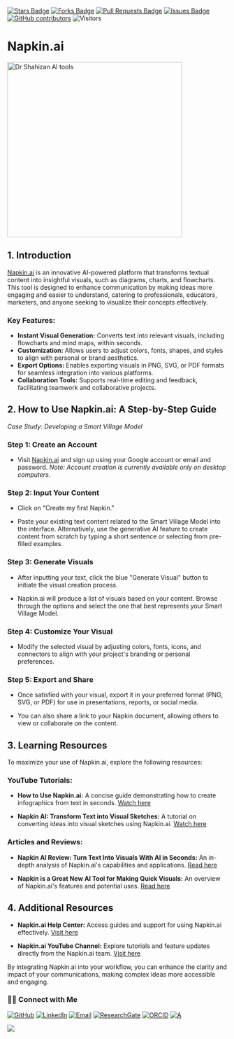 <a href="https://github.com/drshahizan/short-course/stargazers"><img src="https://img.shields.io/github/stars/drshahizan/short-course" alt="Stars Badge"/></a>
<a href="https://github.com/drshahizan/short-course/network/members"><img src="https://img.shields.io/github/forks/drshahizan/short-course" alt="Forks Badge"/></a>
<a href="https://github.com/drshahizan/short-course/pulls"><img src="https://img.shields.io/github/issues-pr/drshahizan/short-course" alt="Pull Requests Badge"/></a>
<a href="https://github.com/drshahizan/short-course"><img src="https://img.shields.io/github/issues/drshahizan/short-course" alt="Issues Badge"/></a>
<a href="https://github.com/drshahizan/short-course/graphs/contributors"><img alt="GitHub contributors" src="https://img.shields.io/github/contributors/drshahizan/short-course?color=2b9348"></a>
![Visitors](https://api.visitorbadge.io/api/visitors?path=https%3A%2F%2Fgithub.com%2Fdrshahizan%2Fshort-course&labelColor=%23d9e3f0&countColor=%23697689&style=flat)

# Napkin.ai

 <img src="https://media.licdn.com/dms/image/v2/D5612AQFBvTor41J2lA/article-cover_image-shrink_720_1280/article-cover_image-shrink_720_1280/0/1723640194766?e=2147483647&v=beta&t=_izYle446qcCazpub-2ZhK_6_jWdztZq9F12G51hK2c" alt="Dr Shahizan AI tools"  height="400">

## 1. Introduction

[Napkin.ai](https://napkin.ai) is an innovative AI-powered platform that transforms textual content into insightful visuals, such as diagrams, charts, and flowcharts. This tool is designed to enhance communication by making ideas more engaging and easier to understand, catering to professionals, educators, marketers, and anyone seeking to visualize their concepts effectively.

### Key Features:

- **Instant Visual Generation:** Converts text into relevant visuals, including flowcharts and mind maps, within seconds. 
- **Customization:** Allows users to adjust colors, fonts, shapes, and styles to align with personal or brand aesthetics. 
- **Export Options:** Enables exporting visuals in PNG, SVG, or PDF formats for seamless integration into various platforms. 
- **Collaboration Tools:** Supports real-time editing and feedback, facilitating teamwork and collaborative projects. 


## 2. How to Use Napkin.ai: A Step-by-Step Guide

*Case Study: Developing a Smart Village Model*

### **Step 1: Create an Account**

- Visit [Napkin.ai](https://napkin.ai) and sign up using your Google account or email and password. 
*Note: Account creation is currently available only on desktop computers.*

### **Step 2: Input Your Content**

- Click on "Create my first Napkin."

- Paste your existing text content related to the Smart Village Model into the interface. Alternatively, use the generative AI feature to create content from scratch by typing a short sentence or selecting from pre-filled examples. 

### **Step 3: Generate Visuals**

- After inputting your text, click the blue "Generate Visual" button to initiate the visual creation process.

- Napkin.ai will produce a list of visuals based on your content. Browse through the options and select the one that best represents your Smart Village Model. 

### **Step 4: Customize Your Visual**

- Modify the selected visual by adjusting colors, fonts, icons, and connectors to align with your project's branding or personal preferences. 

### **Step 5: Export and Share**

- Once satisfied with your visual, export it in your preferred format (PNG, SVG, or PDF) for use in presentations, reports, or social media. 

- You can also share a link to your Napkin document, allowing others to view or collaborate on the content. 


## 3. Learning Resources

To maximize your use of Napkin.ai, explore the following resources:

### **YouTube Tutorials:**

- **How to Use Napkin.ai:** A concise guide demonstrating how to create infographics from text in seconds. [Watch here](https://www.youtube.com/watch?v=CHmNQJ3jSOs)

- **Napkin AI: Transform Text into Visual Sketches:** A tutorial on converting ideas into visual sketches using Napkin.ai. [Watch here](https://www.youtube.com/watch?v=J4is1pMA3OU)

### **Articles and Reviews:**

- **Napkin AI Review: Turn Text Into Visuals With AI in Seconds:** An in-depth analysis of Napkin.ai's capabilities and applications. [Read here](https://freshvanroot.com/blog/text-to-visuals-ai-napkin/)

- **Napkin is a Great New AI Tool for Making Quick Visuals:** An overview of Napkin.ai's features and potential uses. [Read here](https://www.fastcompany.com/91178294/napkin-is-a-great-new-ai-tool-for-making-quick-visuals)



## 4. Additional Resources

- **Napkin.ai Help Center:** Access guides and support for using Napkin.ai effectively. [Visit here](https://help.napkin.ai/en/collections/3741376-getting-started)

- **Napkin.ai YouTube Channel:** Explore tutorials and feature updates directly from the Napkin.ai team. [Visit here](https://www.youtube.com/@napkin_ai)

By integrating Napkin.ai into your workflow, you can enhance the clarity and impact of your communications, making complex ideas more accessible and engaging.
 


### 🙌🏻 Connect with Me
<p align="left">
    <a href="https://github.com/drshahizan" target="_blank"><img alt="GitHub" src="https://img.shields.io/badge/-@drshahizan-181717?style=flat-square&logo=GitHub&logoColor=white"></a>
    <a href="https://www.linkedin.com/in/drshahizan" target="_blank"><img alt="LinkedIn" src="https://img.shields.io/badge/-drshahizan-blue?style=flat-square&logo=Linkedin&logoColor=white&link=https://www.linkedin.com/in/drshahizan/"></a>
    <a href="mailto:shahizan@utm.my" target="_blank"><img alt="Email" src="https://img.shields.io/badge/-shahizan@utm.my-c14438?style=flat-square&logo=Gmail&logoColor=white&link=mailto:shahizan@utm.my.com"></a>
    <a href="https://www.researchgate.net/profile/Mohd-Othman-28" target="_blank"><img alt="ResearchGate" src="https://img.shields.io/badge/-ResearchGate-00CCBB?style=flat-square&logo=ResearchGate&logoColor=white"></a>
    <a href="https://orcid.org/0000-0003-4261-1873" target="_blank"><img alt="ORCID" src="https://img.shields.io/badge/-ORCID-A6CE39?style=flat-square&logo=ORCID&logoColor=white"></a> 
 <a href="https://visitorbadge.io/status?path=https%3A%2F%2Fgithub.com%2Fdrshahizan" target="_blank"><img alt="A" src="https://api.visitorbadge.io/api/visitors?path=https%3A%2F%2Fgithub.com%2Fdrshahizan&labelColor=%23697689&countColor=%23555555&style=plastic"></a>
 
![](https://hit.yhype.me/github/profile?user_id=81284918)
</p>
